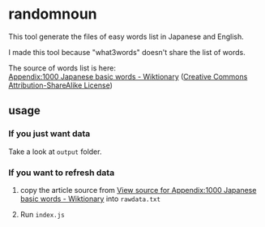 # randomnoun

This tool generate the files of easy words list in Japanese and English.

I made this tool because "what3words" doesn't share the list of words.

The source of words list is here:  
[Appendix:1000 Japanese basic words - Wiktionary](https://en.wiktionary.org/wiki/Appendix:1000_Japanese_basic_words) ([Creative Commons Attribution-ShareAlike License](https://creativecommons.org/licenses/by-sa/3.0/))

## usage

### If you just want data

Take a look at `output` folder.

### If you want to refresh data

1. copy the article source from [View source for Appendix:1000 Japanese basic words - Wiktionary](https://en.wiktionary.org/w/index.php?title=Appendix:1000_Japanese_basic_words&action=edit) into `rawdata.txt`

2. Run `index.js`
